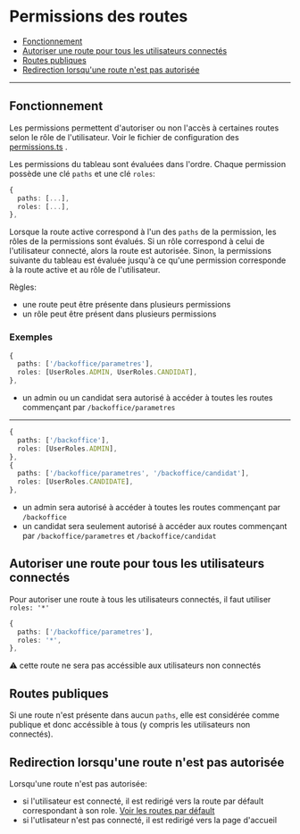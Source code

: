 # Permissions des routes

- [Fonctionnement](#fonctionnement)
- [Autoriser une route pour tous les utilisateurs connectés](#autoriser-une-route-pour-tous-les-utilisateurs-connectés)
- [Routes publiques](#routes-publiques)
- [Redirection lorsqu'une route n'est pas autorisée](#redirection-lorsquune-route-nest-pas-autorisée)

---

## Fonctionnement

Les permissions permettent d'autoriser ou non l'accès à certaines routes selon le rôle de l'utilisateur. Voir le fichier de configuration des [permissions.ts](../src/hooks/authentication/permissions.ts) .

Les permissions du tableau sont évaluées dans l'ordre.
Chaque permission possède une clé `paths` et une clé `roles`:

```ts
{
  paths: [...],
  roles: [...],
},
```

Lorsque la route active correspond à l'un des `paths` de la permission, les rôles de la permissions sont évalués. Si un rôle correspond à celui de l'utilisateur connecté, alors la route est autorisée. Sinon, la permissions suivante du tableau est évaluée jusqu'à ce qu'une permission corresponde à la route active et au rôle de l'utilisateur.

Règles:

- une route peut être présente dans plusieurs permissions
- un rôle peut être présent dans plusieurs permissions

### Exemples

```ts
{
  paths: ['/backoffice/parametres'],
  roles: [UserRoles.ADMIN, UserRoles.CANDIDAT],
},
```

- un admin ou un candidat sera autorisé à accéder à toutes les routes commençant par `/backoffice/parametres`

---

```ts
{
  paths: ['/backoffice'],
  roles: [UserRoles.ADMIN],
},
{
  paths: ['/backoffice/parametres', '/backoffice/candidat'],
  roles: [UserRoles.CANDIDATE],
},
```

- un admin sera autorisé à accéder à toutes les routes commençant par `/backoffice`
- un candidat sera seulement autorisé à accéder aux routes commençant par `/backoffice/parametres` et `/backoffice/candidat`

## Autoriser une route pour tous les utilisateurs connectés

Pour autoriser une route à tous les utilisateurs connectés, il faut utiliser `roles: '*'`

```ts
{
  paths: ['/backoffice/parametres'],
  roles: '*',
},
```

:warning: cette route ne sera pas accéssible aux utilisateurs non connectés

## Routes publiques

Si une route n'est présente dans aucun `paths`, elle est considérée comme publique et donc accéssible à tous (y compris les utilisateurs non connectés).

## Redirection lorsqu'une route n'est pas autorisée

Lorsqu'une route n'est pas autorisée:

- si l'utilisateur est connecté, il est redirigé vers la route par défault correspondant à son role. [Voir les routes par défault](../src/utils/Redirects.ts)
- si l'utlisateur n'est pas connecté, il est redirigé vers la page d'accueil
